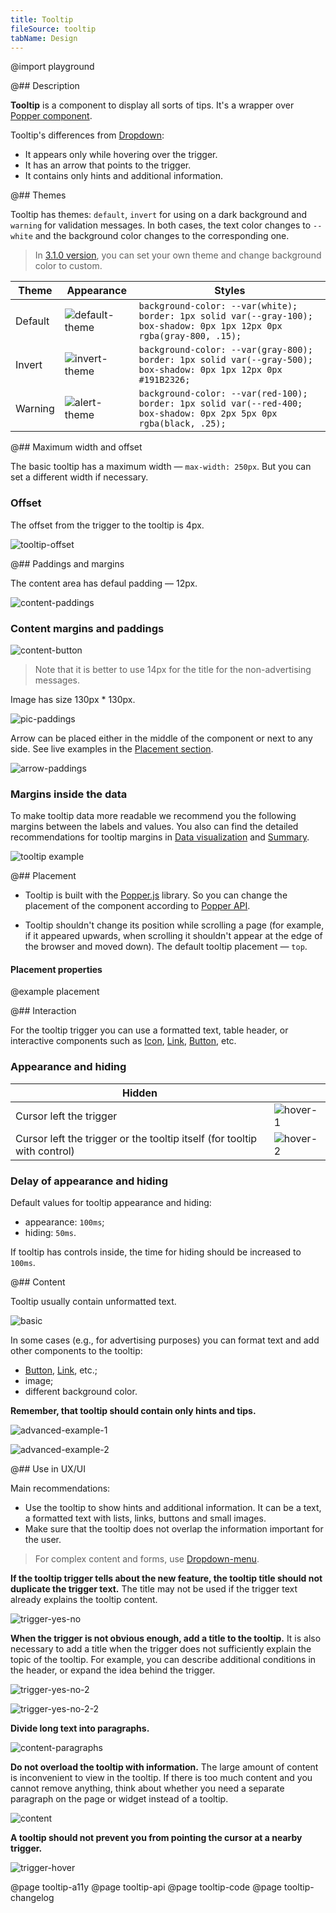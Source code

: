 ```yaml
---
title: Tooltip
fileSource: tooltip
tabName: Design
---
```


@import playground

@## Description

**Tooltip** is a component to display all sorts of tips. It's a wrapper over [Popper component](/components/popper/).

Tooltip's differences from [Dropdown](/components/dropdown/):

- It appears only while hovering over the trigger.
- It has an arrow that points to the trigger.
- It contains only hints and additional information.

@## Themes

Tooltip has themes: `default`, `invert` for using on a dark background and `warning` for validation messages. In both cases, the text color changes to `--white` and the background color changes to the corresponding one.

> In [3.1.0 version](/components/tooltip/tooltip-changelog/), you can set your own theme and change background color to custom.

| Theme   | Appearance                                 | Styles                                                                                                                 |
| ------- | ------------------------------------------ | ---------------------------------------------------------------------------------------------------------------------- |
| Default | ![default-theme](static/default-theme.png) | `background-color: --var(white); border: 1px solid var(--gray-100); box-shadow: 0px 1px 12px 0px rgba(gray-800, .15);` |
| Invert  | ![invert-theme](static/invert-theme.png)   | `background-color: --var(gray-800); border: 1px solid var(--gray-500); box-shadow: 0px 1px 12px 0px #191B2326;`        |
| Warning | ![alert-theme](static/alert-theme.png)     | `background-color: --var(red-100); border: 1px solid var(--red-400; box-shadow: 0px 2px 5px 0px rgba(black, .25);`     |

@## Maximum width and offset

The basic tooltip has a maximum width — `max-width: 250px`. But you can set a different width if necessary.

### Offset

The offset from the trigger to the tooltip is 4px.

![tooltip-offset](static/tooltip-offset.png)

@## Paddings and margins

The content area has defaul padding — 12px.

![content-paddings](static/tooltip-content-paddings.png)

### Content margins and paddings

![content-button](static/tooltip-button.png)

> Note that it is better to use 14px for the title for the non-advertising messages.

Image has size 130px \* 130px.

![pic-paddings](static/tooltip-pic-paddings.png)

Arrow can be placed either in the middle of the component or next to any side. See live examples in the [Placement section](/components/tooltip/#placement).

![arrow-paddings](static/tooltip-arrow-paddings.png)

### Margins inside the data

To make tooltip data more readable we recommend you the following margins between the labels and values. You also can find the detailed recommendations for tooltip margins in [Data visualization](/data-display/chart/#ac9830) and [Summary](/patterns/summary/#a16f52).

![tooltip example](static/tooltip-margins.png)

@## Placement

- Tooltip is built with the [Popper.js](https://popper.js.org/) library. So you can change the placement of the component according to [Popper API](/utils/popper/popper-api/).

- Tooltip shouldn't change its position while scrolling a page (for example, if it appeared upwards, when scrolling it shouldn't appear at the edge of the browser and moved down). The default tooltip placement — `top`.

#### Placement properties

@example placement

@## Interaction

For the tooltip trigger you can use a formatted text, table header, or interactive components such as [Icon](/style/icon/), [Link](/components/link/), [Button](/components/button/), etc.

### Appearance and hiding

| Hidden                                                                   |                                |
| ------------------------------------------------------------------------ | ------------------------------ |
| Cursor left the trigger                                                  | ![hover-1](static/hover-1.png) |
| Cursor left the trigger or the tooltip itself (for tooltip with control) | ![hover-2](static/hover-2.png) |

### Delay of appearance and hiding

Default values for tooltip appearance and hiding:

- appearance: `100ms`;
- hiding: `50ms`.

If tooltip has controls inside, the time for hiding should be increased to `100ms`.

@## Content

Tooltip usually contain unformatted text.

![basic](static/tooltip-basic.png)

In some cases (e.g., for advertising purposes) you can format text and add other components to the tooltip:

- [Button](/components/button/), [Link](/components/link/), etc.;
- image;
- different background color.

**Remember, that tooltip should contain only hints and tips.**

![advanced-example-1](static/tooltip-advanced.png)

![advanced-example-2](static/tooltip-advanced-2.png)

@## Use in UX/UI

Main recommendations:

- Use the tooltip to show hints and additional information. It can be a text, a formatted text with lists, links, buttons and small images.
- Make sure that the tooltip does not overlap the information important for the user.

> For complex content and forms, use [Dropdown-menu](/components/dropdown-menu/).

**If the tooltip trigger tells about the new feature, the tooltip title should not duplicate the trigger text.** The title may not be used if the trigger text already explains the tooltip content.

![trigger-yes-no](static/tooltip-trigger-yes-no.png)

**When the trigger is not obvious enough, add a title to the tooltip.** It is also necessary to add a title when the trigger does not sufficiently explain the topic of the tooltip. For example, you can describe additional conditions in the header, or expand the idea behind the trigger.

![trigger-yes-no-2](static/tooltip-trigger2-yes-no.png)

![trigger-yes-no-2-2](static/tooltip-trigger2-2-yes-no.png)

**Divide long text into paragraphs.**

![content-paragraphs](static/tooltip-text-yes-no.png)

**Do not overload the tooltip with information.** The large amount of content is inconvenient to view in the tooltip. If there is too much content and you cannot remove anything, think about whether you need a separate paragraph on the page or widget instead of a tooltip.

![content](static/tooltip-content-yes-no.png)

**A tooltip should not prevent you from pointing the cursor at a nearby trigger.**

![trigger-hover](static/tooltip-hover-yes-no.png)

@page tooltip-a11y
@page tooltip-api
@page tooltip-code
@page tooltip-changelog
